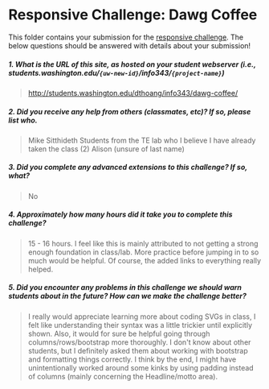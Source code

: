 # Responsive Challenge: Dawg Coffee

This folder contains your submission for the [responsive challenge](http://faculty.washington.edu/mikefree/info343/#/challenges/responsive). The below questions should be answered with details about your submission!

##### 1. What is the URL of this site, as hosted on your student webserver (i.e., students.washington.edu/<code>{uw-new-id}</code>/info343/<code>{project-name}</code>) #####
> http://students.washington.edu/dthoang/info343/dawg-coffee/

##### 2. Did you receive any help from others (classmates, etc)? If so, please list who. #####
> Mike Sitthideth
> Students from the TE lab who I believe I have already taken the class (2)
> Alison (unsure of last name)

##### 3. Did you complete any advanced extensions to this challenge? If so, what? #####
> No

##### 4. Approximately how many hours did it take you to complete this challenge? #####
> 15 - 16 hours. I feel like this is mainly attributed to not getting a strong enough foundation in class/lab. More practice before jumping in to so much would be helpful. Of course, the added links to everything really helped.

##### 5. Did you encounter any problems in this challenge we should warn students about in the future? How can we make the challenge better? #####
> I really would appreciate learning more about coding SVGs in class, I felt like understanding their syntax was a little trickier until explicitly shown.
> Also, it would for sure be helpful going through columns/rows/bootstrap more thoroughly. I don't know about other students, but I definitely asked them about working with bootstrap and formatting things correctly. I think by the end, I might have unintentionally worked around some kinks by using padding instead of columns (mainly concerning the Headline/motto area).

